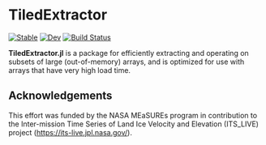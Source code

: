 # TiledExtractor

[![Stable](https://img.shields.io/badge/docs-stable-blue.svg)](https://asinghvi17.github.io/TiledExtractor.jl/stable/)
[![Dev](https://img.shields.io/badge/docs-dev-blue.svg)](https://asinghvi17.github.io/TiledExtractor.jl/dev/)
[![Build Status](https://github.com/asinghvi17/TiledExtractor.jl/actions/workflows/CI.yml/badge.svg?branch=main)](https://github.com/asinghvi17/TiledExtractor.jl/actions/workflows/CI.yml?query=branch%3Amain)

**TiledExtractor.jl** is a package for efficiently extracting and operating on subsets of large (out-of-memory) arrays, and is optimized for use with arrays that have very high load time.


## Acknowledgements

This effort was funded by the NASA MEaSUREs program in contribution to the Inter-mission Time Series of Land Ice Velocity and Elevation (ITS_LIVE) project (https://its-live.jpl.nasa.gov/).
